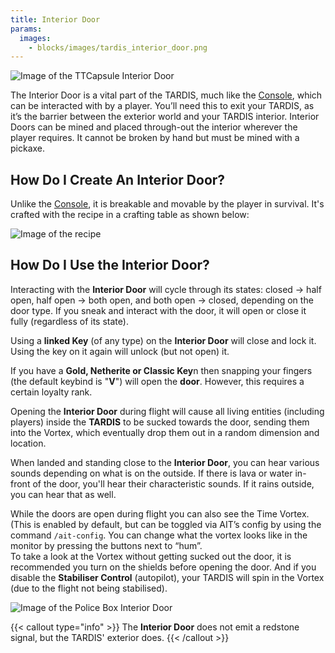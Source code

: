 ```yaml
---
title: Interior Door
params:
  images:
    - blocks/images/tardis_interior_door.png
---
```

![Image of the TTCapsule Interior Door](images/tardis_interior_door.png)

The Interior Door is a vital part of the TARDIS, much like the [Console](https://amblelabs.github.io/ait-wiki/blocks/console/), which can be interacted with by a player. You’ll need this to exit your TARDIS, as it’s the barrier between the exterior world and your TARDIS interior. Interior Doors can be mined and placed through-out the interior wherever the player requires. It cannot be broken by hand but must be mined with a pickaxe.

## How Do I Create An Interior Door?

Unlike the [Console](./console), it is breakable and movable by the player in survival. It's crafted with the recipe in a crafting table as shown below:

![Image of the recipe](./images/interior_door/recipe.png)

## How Do I Use the Interior Door?

Interacting with the **Interior Door** will cycle through its states: closed -> half open, half open -> both open, and both open -> closed, depending on the door type. If you sneak and interact with the door, it will open or close it fully (regardless of its state).

Using a **linked Key** (of any type) on the **Interior Door** will close and lock it. Using the key on it again will unlock (but not open) it.

If you have a **Gold, Netherite or Classic Key**n then snapping your fingers (the default keybind is "**V**") will open the **door**. However, this requires a certain loyalty rank.

Opening the **Interior Door** during flight will cause all living entities (including players) inside the **TARDIS** to be sucked towards the door, sending them into the Vortex, which eventually drop them out in a random dimension and location.

When landed and standing close to the **Interior Door**, you can hear various sounds depending on what is on the outside. If there is lava or water in-front of the door, you'll hear their characteristic sounds. If it rains outside, you can hear that as well.

While the doors are open during flight you can also see the Time Vortex. (This is enabled by default, but can be toggled via AIT’s config by using the command `/ait-config`. You can change what the vortex looks like in the monitor by pressing the buttons next to “hum”.  
To take a look at the Vortex without getting sucked out the door, it is recommended you turn on the shields before opening the door. And if you disable the **Stabiliser Control** (autopilot), your TARDIS will spin in the Vortex (due to the flight not being stabilised).

![Image of the Police Box Interior Door](./images/interior_door/policebox_interior_door.png)

{{< callout type="info" >}} The **Interior Door** does not emit a redstone signal, but the TARDIS' exterior does. {{< /callout >}}